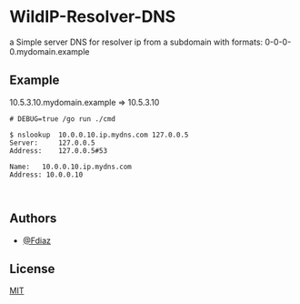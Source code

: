 # WildIP-Resolver-DNS

a Simple server DNS for resolver ip from a subdomain with formats:  0-0-0-0.mydomain.example



## Example

10.5.3.10.mydomain.example => 10.5.3.10

```
# DEBUG=true /go run ./cmd

$ nslookup  10.0.0.10.ip.mydns.com 127.0.0.5         
Server:		127.0.0.5
Address:	127.0.0.5#53

Name:	10.0.0.10.ip.mydns.com
Address: 10.0.0.10



```


## Authors

- [@Fdiaz](https://github.com/franklin83diaz/)


## License

[MIT](https://choosealicense.com/licenses/mit/)